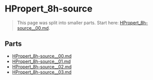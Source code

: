 # HPropert_8h-source

> This page was split into smaller parts. Start here: [HPropert_8h-source__00.md](HPropert_8h-source__00.md).

## Parts

- [HPropert_8h-source__00.md](HPropert_8h-source__00.md)
- [HPropert_8h-source__01.md](HPropert_8h-source__01.md)
- [HPropert_8h-source__02.md](HPropert_8h-source__02.md)
- [HPropert_8h-source__03.md](HPropert_8h-source__03.md)
